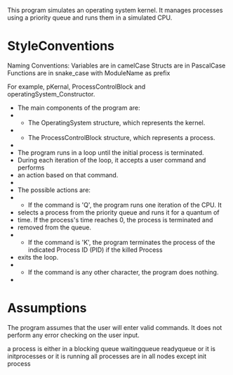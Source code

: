 This program simulates an operating system kernel. It manages processes
using a priority queue and runs them in a simulated CPU.
 
# StyleConventions
Naming Conventions: 
Variables are in camelCase
Structs are in PascalCase
Functions are in snake_case with ModuleName as prefix

For example, pKernal, ProcessControlBlock and operatingSystem_Constructor.

 * The main components of the program are:
 * - The OperatingSystem structure, which represents the kernel.
 * - The ProcessControlBlock structure, which represents a process.
 *
 * The program runs in a loop until the initial process is terminated.
 * During each iteration of the loop, it accepts a user command and performs
 * an action based on that command.
 *
 * The possible actions are:
 * - If the command is 'Q', the program runs one iteration of the CPU. It
 *   selects a process from the priority queue and runs it for a quantum of
 *   time. If the process's time reaches 0, the process is terminated and
 *   removed from the queue.
 * - If the command is 'K', the program terminates the process of the indicated Process ID (PID)
    if the killed Process
 *   exits the loop.
 * - If the command is any other character, the program does nothing.
 *
 # Assumptions
 The program assumes that the user will enter valid commands. It does not
 perform any error checking on the user input.

 a process is either in a blocking queue waitingqueue readyqueue or it is initprocesses or it is running all processes are in all nodes except init process

 
